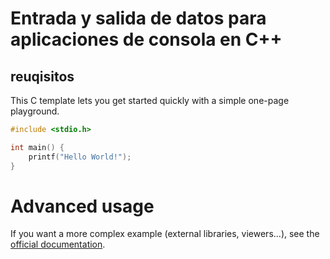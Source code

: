 # Entrada y salida de datos para aplicaciones de consola en C++

## reuqisitos

This C template lets you get started quickly with a simple one-page playground.

```C runnable
#include <stdio.h>

int main() {
	printf("Hello World!");
}

```

# Advanced usage

If you want a more complex example (external libraries, viewers...), see the [official documentation](https://tech.io/playgrounds/408/tech-io-documentation).
